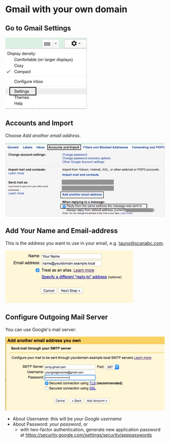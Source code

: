 # Gmail with your own domain

## Go to Gmail Settings

![First Step](001-settings.jpg)

## Accounts and Import

Choose *Add another email address*.

![Second Step](002-accounts-and-import.jpg)

## Add Your Name and Email-address

This is the address you want to use in your email, e.g. tauno@scanabc.com.

![Third Step](003-add.jpg)

## Configure Outgoing Mail Server

You can use Google's mail server:

![Fourth Step](004-smtp.jpg)

* About Username: this will be *your Google username*
* About Password: *your password*, or
  * with two-factor authentication, generate new application password at
    <https://security.google.com/settings/security/apppasswords>
